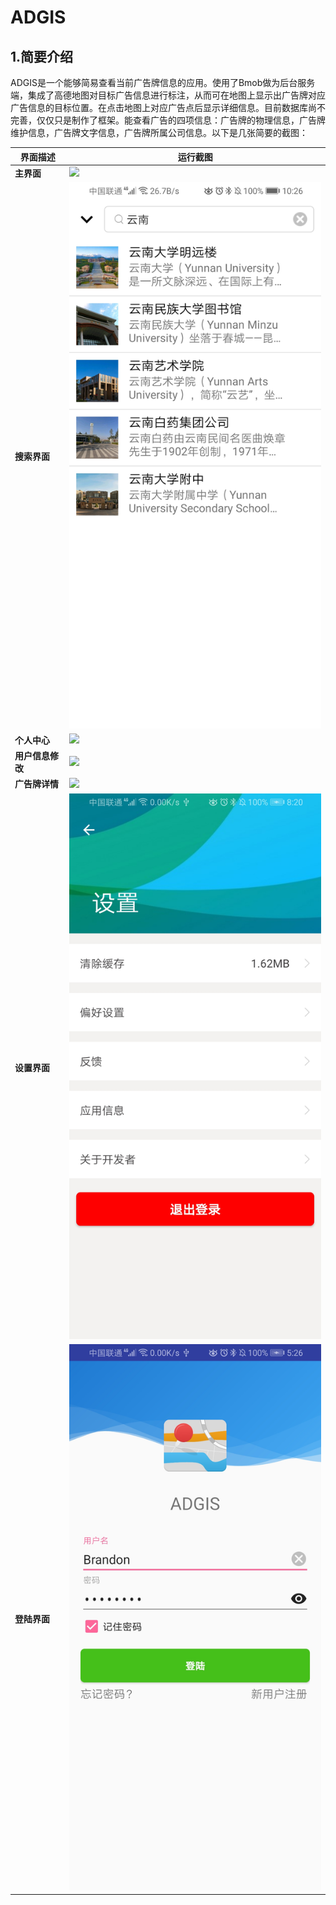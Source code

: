 ADGIS
=
## 1.简要介绍
ADGIS是一个能够简易查看当前广告牌信息的应用。使用了Bmob做为后台服务端，集成了高德地图对目标广告信息进行标注，从而可在地图上显示出广告牌对应广告信息的目标位置。在点击地图上对应广告点后显示详细信息。目前数据库尚不完善，仅仅只是制作了框架。能查看广告的四项信息：广告牌的物理信息，广告牌维护信息，广告牌文字信息，广告牌所属公司信息。以下是几张简要的截图：

|界面描述|运行截图|
|----|-----|
|**主界面**|![](https://github.com/xiajunkai/ADGIS/blob/master/art/man_1.jpg)|
|**搜索界面**|![](https://github.com/xiajunkai/ADGIS/blob/master/art/search_1.jpg)|
|**个人中心**|![](https://github.com/xiajunkai/ADGIS/blob/master/art/edituser.jpg)|
|**用户信息修改**|![](https://github.com/xiajunkai/ADGIS/blob/master/art/edituser.jpg)|
|**广告牌详情**|![](https://github.com/xiajunkai/ADGIS/blob/master/art/adsdetail.jpg)|
|**设置界面**|![](https://github.com/xiajunkai/ADGIS/blob/master/art/setting.jpg)|
|**登陆界面**|![](https://github.com/xiajunkai/ADGIS/blob/master/art/login.jpg)|
